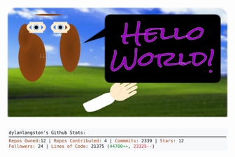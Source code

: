 <!-- 
Version 2.0.191
Built Tue Jan 21 2025 05:06:51 GMT+0000 (Coordinated Universal Time)
-->

<h1 align="center">
  <a href="https://github.com/dylanlangston/dylanlangston/tree/master/src" title="Click to View Source">
    <picture width="100%" alt="Dylan">
      <source media="(prefers-color-scheme: dark)" srcset="dylan-dark.svg?version=2.0.191">
      <img src="dylan-light.svg?version=2.0.191" alt="Dylan">
    </picture>
  </a>
</h1>

<div align="center">
  <picture width="100%" alt="Profile Info and Stats">
    <source media="(prefers-color-scheme: dark)" srcset="stats-dark.svg?version=2.0.191">
    <img src="stats-light.svg?version=2.0.191" alt="Profile Info and Stats">
  </picture>
</div>
